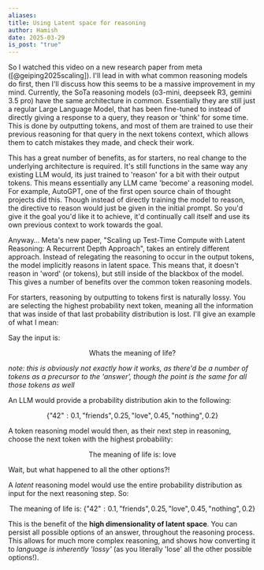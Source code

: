 ```yaml
---
aliases: 
title: Using Latent space for reasoning
author: Hamish
date: 2025-03-29
is_post: "true"
---
```



So I watched this video on a new research paper from meta ([@geiping2025scaling]). I'll lead in with what common reasoning models do first, then I'll discuss how this seems to be a massive improvement in my mind. Currently, the SoTa reasoning models (o3-mini, deepseek R3, gemini 3.5 pro) have the same architecture in common. Essentially they are still just a regular Large Language Model, that has been fine-tuned to instead of directly giving a response to a query, they reason or 'think' for some time. This is done by outputting tokens, and most of them are trained to use their previous reasoning for that query in the next tokens context, which allows them to catch mistakes they made, and check their work. 

This has a great number of benefits, as for starters, no real change to the underlying architecture is required. It's still functions in the same way any existing LLM would, its just trained to 'reason' for a bit with their output tokens. This means essentially any LLM came 'become' a reasoning model. For example, AutoGPT, one of the first open source chain of thought projects did this. Though instead of directly training the model to reason, the directive to reason would just be given in the initial prompt. So you'd give it the goal you'd like it to achieve, it'd continually call itself and use its own previous context to work towards the goal. 

Anyway… Meta's new paper, "Scaling up Test-Time Compute with Latent Reasoning:
A Recurrent Depth Approach", takes an entirely different approach. Instead of relegating the reasoning to occur in the output tokens, the model implicitly reasons in latent space. This means that, it doesn't reason in 'word' (or tokens), but still inside of the blackbox of the model. This gives a number of benefits over the common token reasoning  models. 

For starters, reasoning by outputting to tokens first is naturally lossy. You are selecting the highest probability next token, meaning all the information that was inside of that last probability distribution is lost. I'll give an example of what I mean:

Say the input is:

$$\text{Whats the meaning of life?}$$

*note: this is obviously not exactly how it works, as there'd be a number of tokens as a precursor to the 'answer', though the point is the same for all those tokens as well*

An LLM would provide a probability distribution akin to the following:

$$\{\text{"42"}:0.1,\text{"friends"},0.25,\text{"love"},0.45,\text{"nothing"},0.2\}$$

A token reasoning model would then, as their next step in reasoning, choose the next token with the highest probability:


$$\text{The meaning of life is: love}$$

Wait, but what happened to all the other options?!

A *latent* reasoning model would use the entire probability distribution as input for the next reasoning step. So:


$$\text{The meaning of life is:} \ \{\text{"42"}:0.1,\text{"friends"},0.25,\text{"love"},0.45,\text{"nothing"},0.2\}$$


This is the benefit of the **high dimensionality of latent space**. You can persist all possible options of an answer, throughout the reasoning process. This allows for much more complex reasoning, and shows how converting it to *language is inherently 'lossy'* (as you literally 'lose' all the other possible options!).